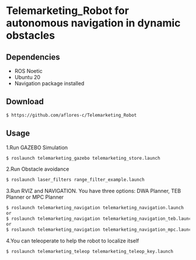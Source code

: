 # Telemarketing_Robot for autonomous navigation in dynamic obstacles

## Dependencies
* ROS Noetic
* Ubuntu 20
* Navigation package installed

## Download
```sh
$ https://github.com/aflores-c/Telemarketing_Robot
```

## Usage
1.Run GAZEBO Simulation
```sh
$ roslaunch telemarketing_gazebo telemarketing_store.launch
```

2.Run Obstacle avoidance
```sh
$ roslaunch laser_filters range_filter_example.launch
```

3.Run RVIZ and NAVIGATION. You have three options: DWA Planner, TEB Planner or MPC Planner
```sh
$ roslaunch telemarketing_navigation telemarketing_navigation.launch
or 
$ roslaunch telemarketing_navigation telemarketing_navigation_teb.launch 
or
$ roslaunch telemarketing_navigation telemarketing_navigation_mpc.launch
```

4.You can teleoperate to help the robot to localize itself
```sh
$ roslaunch telemarketing_teleop telemarketing_teleop_key.launch 
```
